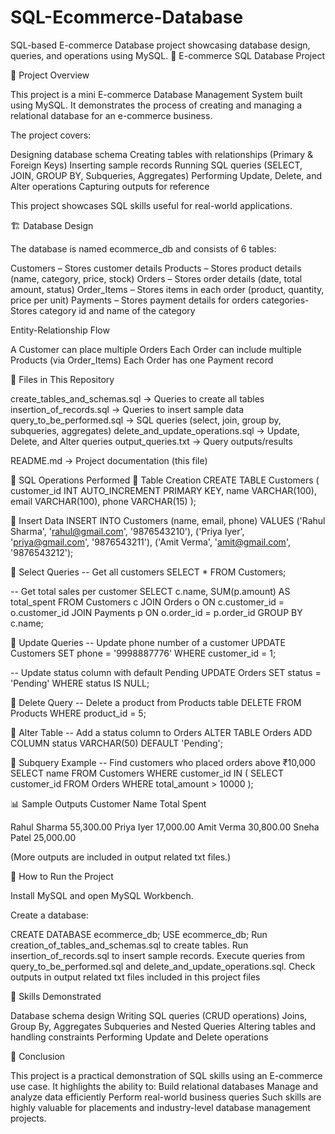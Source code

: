 # SQL-Ecommerce-Database
SQL-based E-commerce Database project showcasing database design, queries, and operations using MySQL.
🛒 E-commerce SQL Database Project

📌 Project Overview

This project is a mini E-commerce Database Management System built using MySQL.
It demonstrates the process of creating and managing a relational database for an e-commerce business.

The project covers:

Designing database schema
Creating tables with relationships (Primary & Foreign Keys)
Inserting sample records
Running SQL queries (SELECT, JOIN, GROUP BY, Subqueries, Aggregates)
Performing Update, Delete, and Alter operations
Capturing outputs for reference

This project showcases SQL skills useful for real-world applications.

🏗️ Database Design

The database is named ecommerce_db and consists of 6 tables:

Customers – Stores customer details
Products – Stores product details (name, category, price, stock)
Orders – Stores order details (date, total amount, status)
Order_Items – Stores items in each order (product, quantity, price per unit)
Payments – Stores payment details for orders
categories- Stores category id and name of the category

Entity-Relationship Flow

A Customer can place multiple Orders
Each Order can include multiple Products (via Order_Items)
Each Order has one Payment record

📂 Files in This Repository

create_tables_and_schemas.sql → Queries to create all tables
insertion_of_records.sql → Queries to insert sample data
query_to_be_performed.sql → SQL queries (select, join, group by, subqueries, aggregates)
delete_and_update_operations.sql → Update, Delete, and Alter queries
output_queries.txt → Query outputs/results

README.md → Project documentation (this file)

📝 SQL Operations Performed
🔹 Table Creation
CREATE TABLE Customers (
    customer_id INT AUTO_INCREMENT PRIMARY KEY,
    name VARCHAR(100),
    email VARCHAR(100),
    phone VARCHAR(15)
);

🔹 Insert Data
INSERT INTO Customers (name, email, phone) VALUES
('Rahul Sharma', 'rahul@gmail.com', '9876543210'),
('Priya Iyer', 'priya@gmail.com', '9876543211'),
('Amit Verma', 'amit@gmail.com', '9876543212');

🔹 Select Queries
-- Get all customers
SELECT * FROM Customers;

-- Get total sales per customer
SELECT c.name, SUM(p.amount) AS total_spent
FROM Customers c
JOIN Orders o ON c.customer_id = o.customer_id
JOIN Payments p ON o.order_id = p.order_id
GROUP BY c.name;

🔹 Update Queries
-- Update phone number of a customer
UPDATE Customers
SET phone = '9998887776'
WHERE customer_id = 1;

-- Update status column with default Pending
UPDATE Orders
SET status = 'Pending'
WHERE status IS NULL;

🔹 Delete Query
-- Delete a product from Products table
DELETE FROM Products
WHERE product_id = 5;

🔹 Alter Table
-- Add a status column to Orders
ALTER TABLE Orders ADD COLUMN status VARCHAR(50) DEFAULT 'Pending';

🔹 Subquery Example
-- Find customers who placed orders above ₹10,000
SELECT name 
FROM Customers 
WHERE customer_id IN (
    SELECT customer_id 
    FROM Orders 
    WHERE total_amount > 10000
);

📊 Sample Outputs
Customer Name	  Total Spent

Rahul Sharma	  55,300.00
Priya Iyer	    17,000.00
Amit Verma	    30,800.00
Sneha Patel	    25,000.00

(More outputs are included in output related txt files.)

🚀 How to Run the Project

Install MySQL and open MySQL Workbench.

Create a database:

CREATE DATABASE ecommerce_db;
USE ecommerce_db;
Run creation_of_tables_and_schemas.sql to create tables.
Run insertion_of_records.sql to insert sample records.
Execute queries from query_to_be_performed.sql and delete_and_update_operations.sql.
Check outputs in output related txt files included in this project files

🎯 Skills Demonstrated

Database schema design
Writing SQL queries (CRUD operations)
Joins, Group By, Aggregates
Subqueries and Nested Queries
Altering tables and handling constraints
Performing Update and Delete operations

📌 Conclusion

This project is a practical demonstration of SQL skills using an E-commerce use case.
It highlights the ability to:
Build relational databases
Manage and analyze data efficiently
Perform real-world business queries
Such skills are highly valuable for placements and industry-level database management projects.
